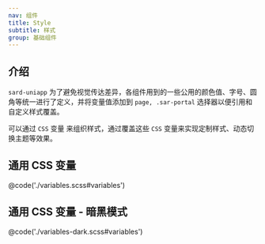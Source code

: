 ```yaml
---
nav: 组件
title: Style
subtitle: 样式
group: 基础组件
---
```


## 介绍

`sard-uniapp` 为了避免视觉传达差异，各组件用到的一些公用的颜色值、字号、圆角等统一进行了定义，并将变量值添加到 `page, .sar-portal` 选择器以便引用和自定义样式覆盖。

可以通过 `CSS` 变量 来组织样式，通过覆盖这些 `CSS` 变量来实现定制样式、动态切换主题等效果。

## 通用 CSS 变量

@code('./variables.scss#variables')

## 通用 CSS 变量 - 暗黑模式

@code('./variables-dark.scss#variables')
